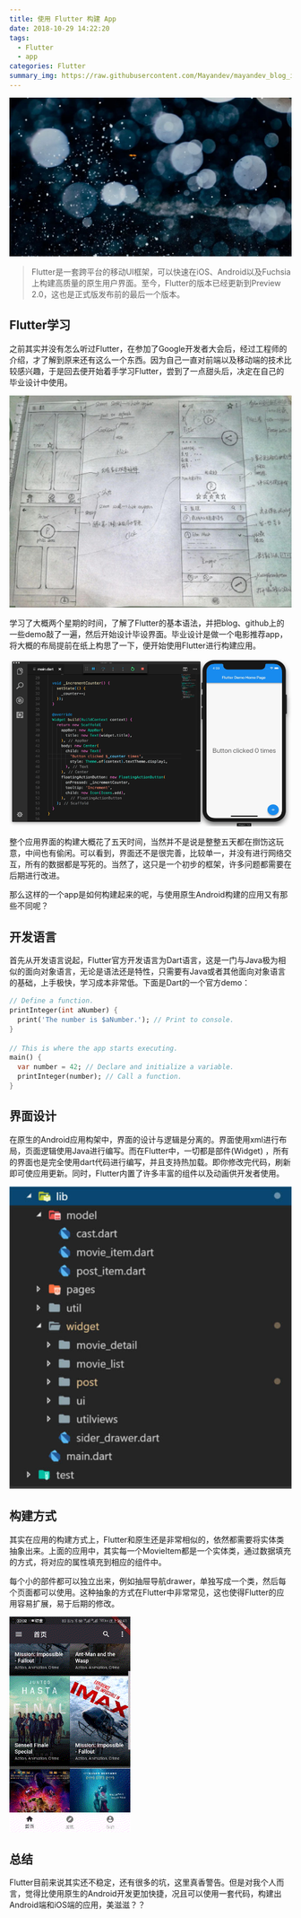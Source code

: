 ```yaml
---
title: 使用 Flutter 构建 App
date: 2018-10-29 14:22:20
tags:
  - Flutter
  - app
categories: Flutter
summary_img: https://raw.githubusercontent.com/Mayandev/mayandev_blog_image/master/blog/flutter-build-app-0.jpeg
---
```




![](https://raw.githubusercontent.com/Mayandev/mayandev_blog_image/master/blog/flutter-build-app-0.jpeg)

> Flutter是一套跨平台的移动UI框架，可以快速在iOS、Android以及Fuchsia上构建高质量的原生用户界面。至今，Flutter的版本已经更新到Preview 2.0，这也是正式版发布前的最后一个版本。

## Flutter学习


之前其实并没有怎么听过Flutter，在参加了Google开发者大会后，经过工程师的介绍，才了解到原来还有这么一个东西。因为自己一直对前端以及移动端的技术比较感兴趣，于是回去便开始着手学习Flutter，尝到了一点甜头后，决定在自己的毕业设计中使用。

![](https://raw.githubusercontent.com/Mayandev/mayandev_blog_image/master/blog/flutter-build-app-1.jpeg)




学习了大概两个星期的时间，了解了Flutter的基本语法，并把blog、github上的一些demo敲了一遍，然后开始设计毕设界面。毕业设计是做一个电影推荐app，将大概的布局提前在纸上构思了一下，便开始使用Flutter进行构建应用。

![](https://raw.githubusercontent.com/Mayandev/mayandev_blog_image/master/blog/flutter-build-app-2.gif)

整个应用界面的构建大概花了五天时间，当然并不是说是整整五天都在捯饬这玩意，中间也有偷闲。可以看到，界面还不是很完善，比较单一，并没有进行网络交互，所有的数据都是写死的。当然了，这只是一个初步的框架，许多问题都需要在后期进行改进。

那么这样的一个app是如何构建起来的呢，与使用原生Android构建的应用又有那些不同呢？

## 开发语言

首先从开发语言说起，Flutter官方开发语言为Dart语言，这是一门与Java极为相似的面向对象语言，无论是语法还是特性，只需要有Java或者其他面向对象语言的基础，上手极快，学习成本非常低。下面是Dart的一个官方demo：

```dart
// Define a function.
printInteger(int aNumber) {
  print('The number is $aNumber.'); // Print to console.
}

// This is where the app starts executing.
main() {
  var number = 42; // Declare and initialize a variable.
  printInteger(number); // Call a function.
}
```

## 界面设计

在原生的Android应用构架中，界面的设计与逻辑是分离的。界面使用xml进行布局，页面逻辑使用Java进行编写。而在Flutter中，一切都是部件(Widget) ，所有的界面也是完全使用dart代码进行编写，并且支持热加载。即你修改完代码，刷新即可使应用更新。同时，Flutter内置了许多丰富的组件以及动画供开发者使用。

![](https://raw.githubusercontent.com/Mayandev/mayandev_blog_image/master/blog/flutter-build-app-3.jpeg)

## 构建方式

其实在应用的构建方式上，Flutter和原生还是非常相似的，依然都需要将实体类抽象出来。上面的应用中，其实每一个MovieItem都是一个实体类，通过数据填充的方式，将对应的属性填充到相应的组件中。

每个小的部件都可以独立出来，例如抽屉导航drawer，单独写成一个类，然后每个页面都可以使用。这种抽象的方式在Flutter中非常常见，这也使得Flutter的应用容易扩展，易于后期的修改。

![](https://raw.githubusercontent.com/Mayandev/mayandev_blog_image/master/blog/flutter-build-app-4.gif)


## 总结

Flutter目前来说其实还不稳定，还有很多的坑，这里真香警告。但是对我个人而言，觉得比使用原生的Android开发更加快捷，况且可以使用一套代码，构建出Android端和iOS端的应用，美滋滋？？

